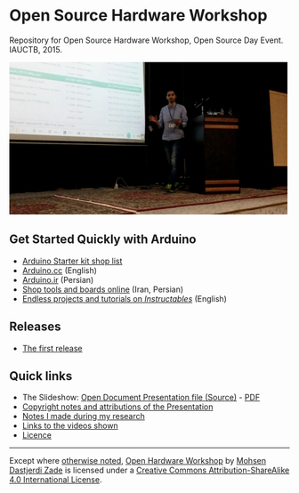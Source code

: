 # Open Source Hardware Workshop

Repository for Open Source Hardware Workshop, Open Source Day Event. IAUCTB, 2015.

![A picture of me on stage in the middle of the presentation - Photographer: Javad Arjmandi](assets/during_presentation_500.jpg)

## Get Started Quickly with Arduino

- [Arduino Starter kit shop list](arduino_starter_kit.md)
- [Arduino.cc](http://arduino.cc) (English)
- [Arduino.ir](http://arduino.ir) (Persian)  
- [Shop tools and boards online](http://aftabrayaneh.com/) (Iran, Persian)
- [Endless projects and tutorials on _Instructables_](http://www.instructables.com/tag/type-id/category-technology/channel-arduino/) (English)  

## Releases

- [The first release](https://github.com/iauctb/open-hardware-workshop/releases/tag/v1.0)


## Quick links

- The Slideshow: [Open Document Presentation file (Source)](slideshow.odp) - [PDF](https://github.com/iauctb/open-hardware-workshop/releases/download/v1.0/slideshow.pdf)  
- [Copyright notes and attributions of the Presentation](presentation_sources.md)
- [Notes I made during my research](notes.md)
- [Links to the videos shown](video_sources.md)
- [Licence](LICENCE.md)

---

Except where [otherwise noted](notes.md),
[Open Hardware Workshop](https://github.com/iauctb/open-hardware-workshop) by
[Mohsen Dastjerdi Zade](https://github.com/mohsend)
is licensed under a
[Creative Commons Attribution-ShareAlike 4.0 International License](https://creativecommons.org/licenses/by-sa/4.0/).
